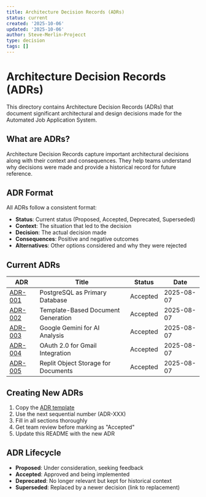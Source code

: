 ```yaml
---
title: Architecture Decision Records (ADRs)
status: current
created: '2025-10-06'
updated: '2025-10-06'
author: Steve-Merlin-Projecct
type: decision
tags: []
---
```


# Architecture Decision Records (ADRs)

This directory contains Architecture Decision Records (ADRs) that document significant architectural and design decisions made for the Automated Job Application System.

## What are ADRs?
Architecture Decision Records capture important architectural decisions along with their context and consequences. They help teams understand why decisions were made and provide a historical record for future reference.

## ADR Format
All ADRs follow a consistent format:
- **Status**: Current status (Proposed, Accepted, Deprecated, Superseded)
- **Context**: The situation that led to the decision
- **Decision**: The actual decision made
- **Consequences**: Positive and negative outcomes
- **Alternatives**: Other options considered and why they were rejected

## Current ADRs

| ADR | Title | Status | Date |
|-----|-------|--------|------|
| [ADR-001](001-database-choice.md) | PostgreSQL as Primary Database | Accepted | 2025-08-07 |
| [ADR-002](002-document-generation-strategy.md) | Template-Based Document Generation | Accepted | 2025-08-07 |
| [ADR-003](003-ai-integration-approach.md) | Google Gemini for AI Analysis | Accepted | 2025-08-07 |
| [ADR-004](004-authentication-strategy.md) | OAuth 2.0 for Gmail Integration | Accepted | 2025-08-07 |
| [ADR-005](005-storage-strategy.md) | Replit Object Storage for Documents | Accepted | 2025-08-07 |

## Creating New ADRs
1. Copy the [ADR template](../templates/adr_template.md)
2. Use the next sequential number (ADR-XXX)
3. Fill in all sections thoroughly
4. Get team review before marking as "Accepted"
5. Update this README with the new ADR

## ADR Lifecycle
- **Proposed**: Under consideration, seeking feedback
- **Accepted**: Approved and being implemented
- **Deprecated**: No longer relevant but kept for historical context
- **Superseded**: Replaced by a newer decision (link to replacement)